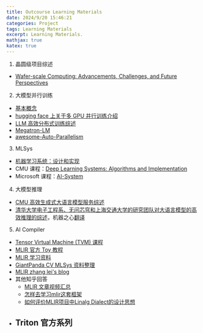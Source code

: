 ```yaml
---
title: Outcourse Learning Materials
date: 2024/9/20 15:46:21
categories: Project
tags: Learning Materials
excerpt: Learning Materials.
mathjax: true
katex: true
---
```

1. 晶圆级项目综述

- [Wafer-scale Computing: Advancements, Challenges, and Future Perspectives](https://arxiv.org/abs/2310.09568)

2. 大模型并行训练

- [基本概念](https://www.zhihu.com/question/508671222/answer/2290801813)
- [hugging face 上关于多 GPU 并行训练介绍](https://huggingface.co/docs/transformers/perf_train_gpu_many)
- [LLM 高效分布式训练综述](https://arxiv.org/pdf/2407.20018)
- [Megatron-LM](https://github.com/NVIDIA/Megatron-LM)
- [awesome-Auto-Parallelism](https://github.com/ConnollyLeon/awesome-Auto-Parallelism)

3. MLSys

- [机器学习系统：设计和实现](https://openmlsys.github.io/)
- CMU 课程：[Deep Learning Systems: Algorithms and Implementation](https://dlsyscourse.org/lectures/)
- Microsoft 课程：[AI-System](https://github.com/microsoft/AI-System)

4. 大模型推理

- [CMU 高效生成式大语言模型服务综述](https://arxiv.org/abs/2312.15234)
- [清华大学电子工程系、无问芯穹和上海交通大学的研究团队对大语言模型的高效推理的综述](https://arxiv.org/abs/2404.14294)，机器之心[翻译](https://www.jiqizhixin.com/articles/2024-06-14-3)

5. AI Compiler

- [Tensor Virtual Machine (TVM) 课程](https://mlc.ai/summer22-zh/)
- [MLIR 官方 Toy 教程](https://mlir.llvm.org/docs/Tutorials/Toy/Ch-1/)
- [MLIR 学习资料](https://github.com/j2kun/mlir-tutorial)
- [GiantPanda CV MLSys 资料整理](https://mp.weixin.qq.com/mp/appmsgalbum?__biz=MzA4MjY4NTk0NQ==&action=getalbum&album_id=2861640314388774914&scene=173&from_msgid=2247509663&from_itemidx=1&count=3&nolastread=1#wechat_redirect)
- [MLIR zhang lei&#39;s blog](https://www.lei.chat/zh/)
- 其他知乎回答
  - [MLIR 文章视频汇总](https://zhuanlan.zhihu.com/p/141256429)
  - [怎样去学习mlir这套框架](https://www.zhihu.com/question/435109274/answer/2849330076)
  - [如何评价MLIR项目中Linalg Dialect的设计思想](https://www.zhihu.com/question/442964082/answer/1722372800)
- Triton 官方系列
  ---------------
